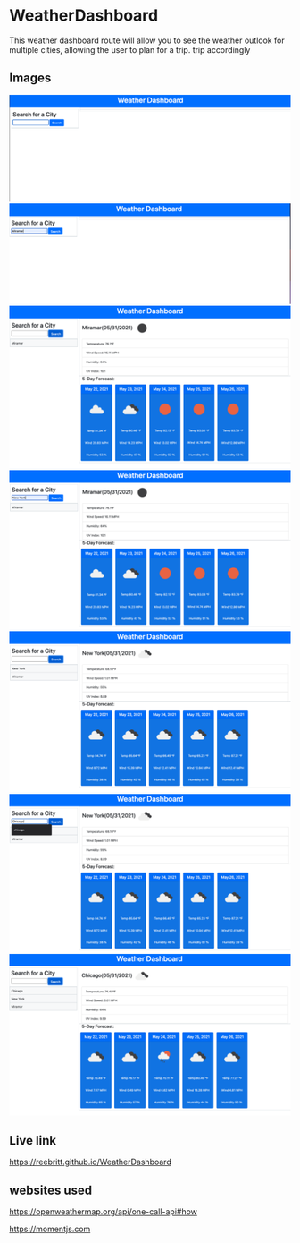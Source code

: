 # WeatherDashboard
This weather dashboard route will allow you to see the weather outlook for multiple cities, allowing the user to plan for a trip.  trip accordingly

## Images
<img src="./Assets/images/weather1.png">
<img src="./Assets/images/weather2.png">
<img src="./Assets/images/weather3.png">
<img src="./Assets/images/weather4.png">
<img src="./Assets/images/weather5.png">
<img src="./Assets/images/weather6.png">
<img src="./Assets/images/weather7.png">

## Live link
 https://reebritt.github.io/WeatherDashboard

## websites used
https://openweathermap.org/api/one-call-api#how

https://momentjs.com
